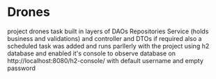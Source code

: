 # Drones

project drones task
built in layers of DAOs Repositories Service (holds business and validations) and controller and DTOs if required
also a scheduled task was added and runs parllerly with the project 
using h2 database and enabled it's console to observe database on http://localhost:8080/h2-console/ with default username and empty password
